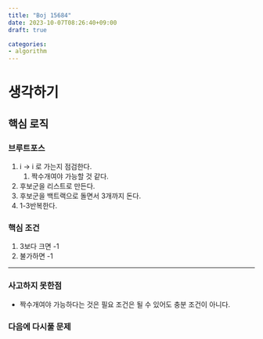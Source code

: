```yaml
---
title: "Boj 15684"
date: 2023-10-07T08:26:40+09:00
draft: true

categories:
- algorithm
---
```


# 생각하기
## 핵심 로직
### 브루트포스
1. i -> i 로 가는지 점검한다.
    1. 짝수개여야 가능할 것 같다.
1. 후보군을 리스트로 만든다.
1. 후보군을 백트랙으로 돌면서 3개까지 돈다.
1. 1-3반복한다.


### 핵심 조건
1. 3보다 크면 -1
1. 불가하면 -1

--- 
### 사고하지 못한점
- 짝수개여야 가능하다는 것은 필요 조건은 될 수 있어도 충분 조건이 아니다.

### 다음에 다시풀 문제

